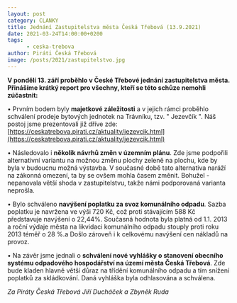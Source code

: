 ```yaml
---
layout: post
category: CLANKY
title: Jednání Zastupitelstva města Česká Třebová (13.9.2021)
date: 2021-03-24T14:00:00+0200
tags: 
      - ceska-trebova
author: Piráti Česká Třebová
image: /posts/2021/zastupitelstvo.jpg
---
```


**V pondělí 13. září proběhlo v České Třebové jednání zastupitelstva města. Přinášíme krátký report pro všechny, kteří se této schůze nemohli zúčastnit:**

•  Prvním bodem byly **majetkové záležitosti** a v jejich rámci proběhlo schválení prodeje bytových jednotek na Trávníku, tzv. " Jezevčík ". Náš postoj jsme prezentovali již dříve zde: [https://ceskatrebova.pirati.cz/aktuality/jezevcik.html](https://ceskatrebova.pirati.cz/aktuality/jezevcik.html)

•  Následovalo i **několik návrhů změn v územním plánu**. Zde jsme podpořili alternativní variantu na možnou změnu plochy zeleně na plochu, kde by byla v budoucnu možná výstavba. V současné době tato alternativa naráží na zákonná omezení, ta by se ovšem mohla časem změnit. Bohužel - nepanovala větší shoda v zastupitelstvu, takže námi podporovaná varianta neprošla.

•  Bylo schváleno **navýšení poplatku za svoz komunálního odpadu**. Sazba poplatku je navržena ve výši 720 Kč, což proti stávajícím 588 Kč představuje navýšení o 22,44%. Současná hodnota byla platná od 1.1. 2013 a roční výdaje města na likvidaci komunálního odpadu stouply proti roku 2013 téměř o 28 %.a Došlo zároveň i k celkovému navýšení cen nákladů na provoz.

•  Na závěr jsme jednali o **schválení nové vyhlášky o stanovení obecního systému odpadového hospodářství na území města Česká Třebová**. Zde bude kladen hlavně větší důraz na třídění komunálního odpadu a tím snížení poplatků za skládkování. Daná vyhláška byla odhlasována a schválena.

*Za Piráty Česká Třebová Jiří Ducháček a Zbyněk Ruda*
